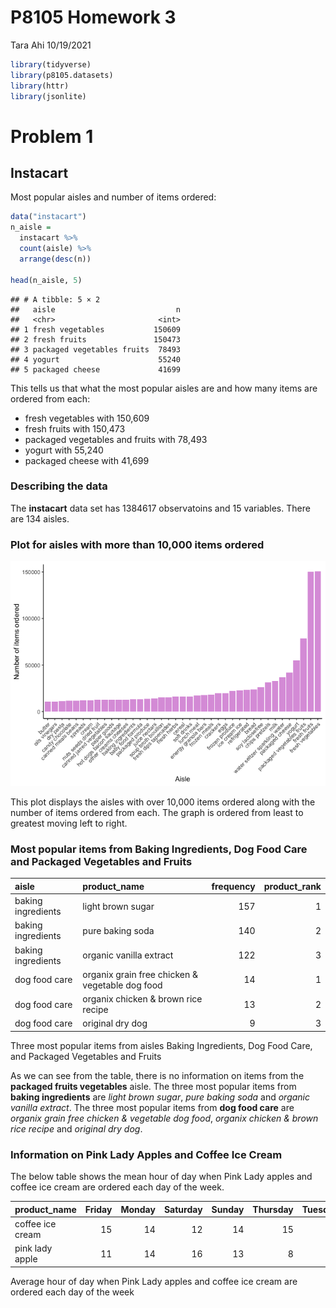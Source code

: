 P8105 Homework 3
================
Tara Ahi
10/19/2021

``` r
library(tidyverse)
library(p8105.datasets)
library(httr)
library(jsonlite)
```

# Problem 1

## Instacart

Most popular aisles and number of items ordered:

``` r
data("instacart")
n_aisle = 
  instacart %>% 
  count(aisle) %>% 
  arrange(desc(n))

head(n_aisle, 5)
```

    ## # A tibble: 5 × 2
    ##   aisle                           n
    ##   <chr>                       <int>
    ## 1 fresh vegetables           150609
    ## 2 fresh fruits               150473
    ## 3 packaged vegetables fruits  78493
    ## 4 yogurt                      55240
    ## 5 packaged cheese             41699

This tells us that what the most popular aisles are and how many items
are ordered from each:

-   fresh vegetables with 150,609
-   fresh fruits with 150,473
-   packaged vegetables and fruits with 78,493
-   yogurt with 55,240
-   packaged cheese with 41,699

### Describing the data

The **instacart** data set has 1384617 observatoins and 15 variables.
There are 134 aisles.

### Plot for aisles with more than 10,000 items ordered

![](p8105_hw3_ta2645_files/figure-gfm/aisle%20plot-1.png)<!-- -->

This plot displays the aisles with over 10,000 items ordered along with
the number of items ordered from each. The graph is ordered from least
to greatest moving left to right.

### Most popular items from Baking Ingredients, Dog Food Care and Packaged Vegetables and Fruits

| aisle              | product\_name                                   | frequency | product\_rank |
|:-------------------|:------------------------------------------------|----------:|--------------:|
| baking ingredients | light brown sugar                               |       157 |             1 |
| baking ingredients | pure baking soda                                |       140 |             2 |
| baking ingredients | organic vanilla extract                         |       122 |             3 |
| dog food care      | organix grain free chicken & vegetable dog food |        14 |             1 |
| dog food care      | organix chicken & brown rice recipe             |        13 |             2 |
| dog food care      | original dry dog                                |         9 |             3 |

Three most popular items from aisles Baking Ingredients, Dog Food Care,
and Packaged Vegetables and Fruits

As we can see from the table, there is no information on items from the
**packaged fruits vegetables** aisle. The three most popular items from
**baking ingredients** are *light brown sugar*, *pure baking soda* and
*organic vanilla extract*. The three most popular items from **dog food
care** are *organix grain free chicken & vegetable dog food*, *organix
chicken & brown rice recipe* and *original dry dog*.

### Information on Pink Lady Apples and Coffee Ice Cream

The below table shows the mean hour of day when Pink Lady apples and
coffee ice cream are ordered each day of the week.

| product\_name    | Friday | Monday | Saturday | Sunday | Thursday | Tuesday | Wednesday |
|:-----------------|-------:|-------:|---------:|-------:|---------:|--------:|----------:|
| coffee ice cream |     15 |     14 |       12 |     14 |       15 |      14 |        15 |
| pink lady apple  |     11 |     14 |       16 |     13 |        8 |      14 |        13 |

Average hour of day when Pink Lady apples and coffee ice cream are
ordered each day of the week
